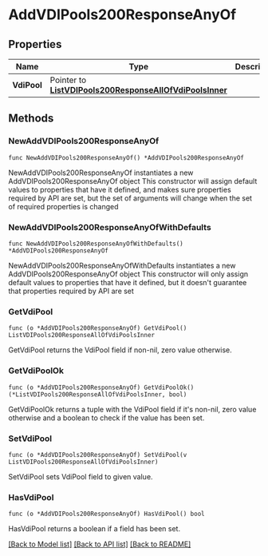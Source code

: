 # AddVDIPools200ResponseAnyOf

## Properties

Name | Type | Description | Notes
------------ | ------------- | ------------- | -------------
**VdiPool** | Pointer to [**ListVDIPools200ResponseAllOfVdiPoolsInner**](ListVDIPools200ResponseAllOfVdiPoolsInner.md) |  | [optional] 

## Methods

### NewAddVDIPools200ResponseAnyOf

`func NewAddVDIPools200ResponseAnyOf() *AddVDIPools200ResponseAnyOf`

NewAddVDIPools200ResponseAnyOf instantiates a new AddVDIPools200ResponseAnyOf object
This constructor will assign default values to properties that have it defined,
and makes sure properties required by API are set, but the set of arguments
will change when the set of required properties is changed

### NewAddVDIPools200ResponseAnyOfWithDefaults

`func NewAddVDIPools200ResponseAnyOfWithDefaults() *AddVDIPools200ResponseAnyOf`

NewAddVDIPools200ResponseAnyOfWithDefaults instantiates a new AddVDIPools200ResponseAnyOf object
This constructor will only assign default values to properties that have it defined,
but it doesn't guarantee that properties required by API are set

### GetVdiPool

`func (o *AddVDIPools200ResponseAnyOf) GetVdiPool() ListVDIPools200ResponseAllOfVdiPoolsInner`

GetVdiPool returns the VdiPool field if non-nil, zero value otherwise.

### GetVdiPoolOk

`func (o *AddVDIPools200ResponseAnyOf) GetVdiPoolOk() (*ListVDIPools200ResponseAllOfVdiPoolsInner, bool)`

GetVdiPoolOk returns a tuple with the VdiPool field if it's non-nil, zero value otherwise
and a boolean to check if the value has been set.

### SetVdiPool

`func (o *AddVDIPools200ResponseAnyOf) SetVdiPool(v ListVDIPools200ResponseAllOfVdiPoolsInner)`

SetVdiPool sets VdiPool field to given value.

### HasVdiPool

`func (o *AddVDIPools200ResponseAnyOf) HasVdiPool() bool`

HasVdiPool returns a boolean if a field has been set.


[[Back to Model list]](../README.md#documentation-for-models) [[Back to API list]](../README.md#documentation-for-api-endpoints) [[Back to README]](../README.md)



